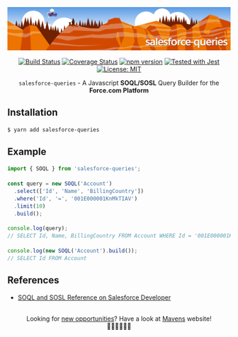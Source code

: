 <p align="center">
  <img src="./assets/title.png" alt="salesforce-queries">
</p>
<p align="center">
  <a href="https://travis-ci.org/jpmonette/salesforce-queries"><img src="https://travis-ci.org/jpmonette/salesforce-queries.svg?branch=master" alt="Build Status"></a> <a href='https://coveralls.io/github/jpmonette/salesforce-queries?branch=master'><img src='https://coveralls.io/repos/github/jpmonette/salesforce-queries/badge.svg?branch=master' alt='Coverage Status' /></a> <a href="https://www.npmjs.com/package/@jpmonette/salesforce-queries"><img src="https://badge.fury.io/js/salesforce-queries.svg" alt="npm version" height="18"></a> <a href="https://github.com/facebook/jest"><img src="https://img.shields.io/badge/tested_with-jest-99424f.svg" alt="Tested with Jest"></a> <a href="https://opensource.org/licenses/MIT"><img src="https://img.shields.io/badge/License-MIT-yellow.svg" alt="License: MIT"></a>
</p>

<p align="center">
  <code>salesforce-queries</code> - A Javascript <strong>SOQL/SOSL</strong> Query Builder for the <strong>Force.com Platform</strong></strong>
</p>

## Installation

```sh
$ yarn add salesforce-queries
```

## Example

```ts
import { SOQL } from 'salesforce-queries';

const query = new SOQL('Account')
  .select(['Id', 'Name', 'BillingCountry'])
  .where('Id', '=', '001E000001KnMkTIAV')
  .limit(10)
  .build();

console.log(query);
// SELECT Id, Name, BillingCountry FROM Account WHERE Id = '001E000001KnMkTIAV' LIMIT 10

console.log(new SOQL('Account').build());
// SELECT Id FROM Account
```

## References

- [SOQL and SOSL Reference on Salesforce Developer](https://developer.salesforce.com/docs/atlas.en-us.soql_sosl.meta/soql_sosl/sforce_api_calls_soql_sosl_intro.htm)

<p align="center">
  <br/>
  Looking for <a href="https://mavens.com/careers/">new opportunities</a>? Have a look at <a href="https://mavens.com/careers/">Mavens</a> website!<br/>
  👩🏻‍⚕️👨🏾‍⚕️
</p>
